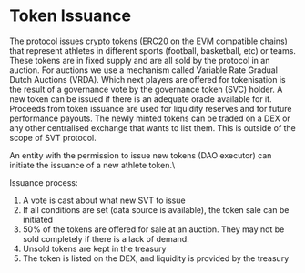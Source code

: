 # Token Issuance

The protocol issues crypto tokens (ERC20 on the EVM compatible chains) that represent athletes in different sports (football, basketball, etc) or teams. These tokens are in fixed supply and are all sold by the protocol in an auction. For auctions we use a mechanism called Variable Rate Gradual Dutch Auctions (VRDA). Which next players are offered for tokenisation is the result of a governance vote by the governance token (SVC) holder. A new token can be issued if there is an adequate oracle available for it. Proceeds from token issuance are used for liquidity reserves and for future performance payouts. The newly minted tokens can be traded on a DEX or any other centralised exchange that wants to list them. This is outside of the scope of SVT protocol.



An entity with the permission to issue new tokens (DAO executor) can initiate the issuance of a new athlete token.\


Issuance process:

1. A vote is cast about what new SVT to issue
2. If all conditions are set (data source is available), the token sale can be initiated
3. 50% of the tokens are offered for sale at an auction. They may not be sold completely if there is a lack of demand.
4. Unsold tokens are kept in the treasury
5. The token is listed on the DEX, and liquidity is provided by the treasury

